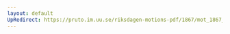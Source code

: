 ```yaml
---
layout: default
UpRedirect: https://pruto.im.uu.se/riksdagen-motions-pdf/1867/mot_1867__ak__143/mot_1867__ak__143-002.pdf
---
```

